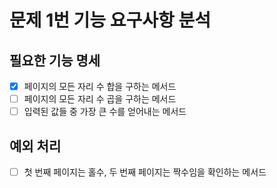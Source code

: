# 문제 1번 기능 요구사항 분석

## 필요한 기능 명세
- [x] 페이지의 모든 자리 수 합을 구하는 메서드
- [ ] 페이지의 모든 자리 수 곱을 구하는 메서드
- [ ] 입력된 값들 중 가장 큰 수를 얻어내는 메서드
 
## 예외 처리
- [ ] 첫 번째 페이지는  홀수, 두 번째 페이지는 짝수임을 확인하는 메서드